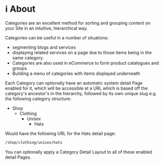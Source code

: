 # ℹ️ About

Categories are an excellent method for sorting and grouping content on your Site in an intuitive, hierarchical way.

Categories can be useful in a number of situations:

* segmenting blogs and services
* displaying related services on a page due to those items being in the same category.
* Categories are also used in eCommerce to form product catalogues and groups.
* Building a menu of categories with items displayed underneath

Each Category can optionally have an automatic system detail Page enabled for it, which will be accessible at a URL which is based off the category's ancestor's in the hierarchy, followed by its own unique slug e.g. the following category structure:

* Shop
  * Clothing
    * Unisex
      * Hats

Would have the following URL for the Hats detail page:

```html
/shop/clothing/unisex/hats
```

You can optionally apply a Category Detail Layout to all of these enabled detail Pages.
